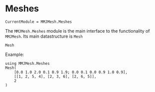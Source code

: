 # Meshes

```@meta
CurrentModule = MMJMesh.Meshes
```

The `MMJMesh.Meshes` module is the main interface to the functionality of `MMJMesh`. Its main datastructure is `Mesh`

```@docs
Mesh
```

Example:

```@example
using MMJMesh.Meshes
Mesh(
    [0.0 1.0 2.0 0.1 0.9 1.9; 0.0 0.1 0.0 0.9 1.0 0.9], 
    [[1, 2, 5, 4], [2, 3, 6], [2, 6, 5]], 
    2
)
```
